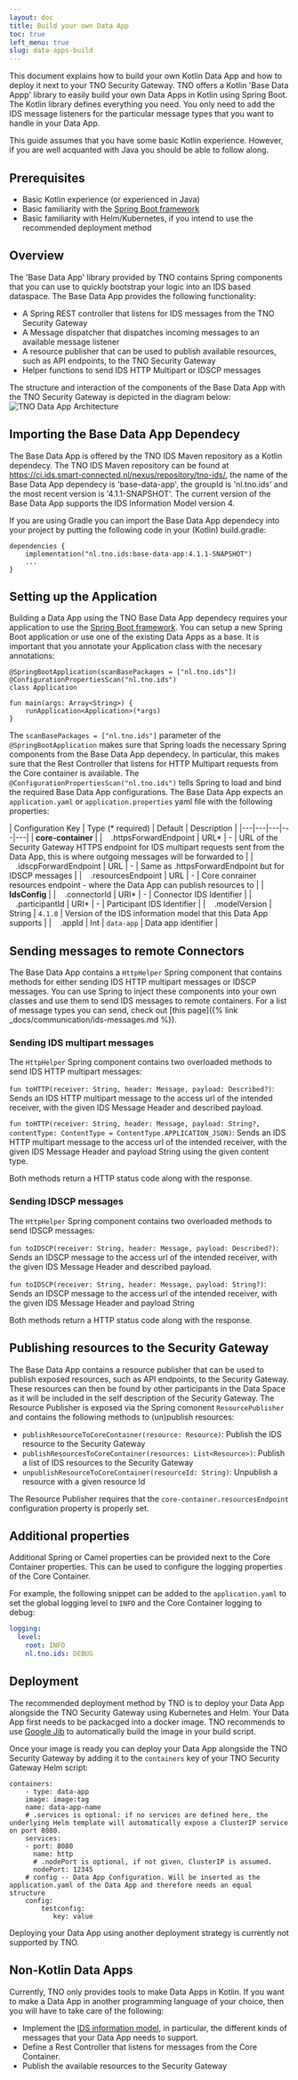 ```yaml
---
layout: doc
title: Build your own Data App
toc: true
left_menu: true
slug: data-apps-build
---
```


This document explains how to build your own Kotlin Data App and how to deploy it next to your TNO Security Gateway. TNO offers a Kotlin 'Base Data Appp' library to easily build your own Data Apps in Kotlin using Spring Boot. The Kotlin library defines everything you need. You only need to add the IDS message listeners for the particular message types that you want to handle in your Data App. 

This guide assumes that you have some basic Kotlin experience. However, if you are well acquanted with Java you should be able to follow along. 

## Prerequisites
- Basic Kotlin experience (or experienced in Java)
- Basic familiarity with the [Spring Boot framework](https://spring.io/projects/spring-boot)
- Basic familiarity with Helm/Kubernetes, if you intend to use the recommended deployment method

## Overview

The 'Base Data App' library provided by TNO contains Spring components that you can use to quickly bootstrap your logic into an IDS based dataspace. The Base Data App provides the following functionality:
- A Spring REST controller that listens for IDS messages from the TNO Security Gateway
- A Message dispatcher that dispatches incoming messages to an available message listener 
- A resource publisher that can be used to publish available resources, such as API endpoints, to the TNO Security Gateway
- Helper functions to send IDS HTTP Multipart or IDSCP messages 

The structure and interaction of the components of the Base Data App with the TNO Security Gateway is depicted in the diagram below:
![TNO Data App Architecture](/assets/images/drawio/data-app-architecture.drawio.svg)

## Importing the Base Data App Dependecy
The Base Data App is offered by the TNO IDS Maven repository as a Kotlin dependecy. The TNO IDS Maven repository can be found at https://ci.ids.smart-connected.nl/nexus/repository/tno-ids/, the name of the Base Data App dependecy is 'base-data-app', the groupId is 'nl.tno.ids' and the most recent version is '4.1.1-SNAPSHOT'. The current version of the Base Data App supports the IDS Information Model version 4. 

If you are using Gradle you can import the Base Data App dependecy into your project by putting the following code in your (Kotlin) build.gradle: 

    dependencies {
        implementation("nl.tno.ids:base-data-app:4.1.1-SNAPSHOT")
        ...
    }

## Setting up the Application
Building a Data App using the TNO Base Data App dependecy requires your application to use the [Spring Boot framework](https://spring.io/projects/spring-boot). You can setup a new Spring Boot application or use one of the existing Data Apps as a base. It is important that you annotate your Application class with the necesary annotations:

    @SpringBootApplication(scanBasePackages = ["nl.tno.ids"])
    @ConfigurationPropertiesScan("nl.tno.ids")
    class Application

    fun main(args: Array<String>) {
        runApplication<Application>(*args)
    }

The `scanBasePackages = ["nl.tno.ids"]` parameter of the `@SpringBootApplication` makes sure that Spring loads the necessary Spring components from the Base Data App dependecy. In particular, this makes sure that the Rest Controller that listens for HTTP Multipart requests from the Core container is available. The `@ConfigurationPropertiesScan("nl.tno.ids")` tells Spring to load and bind the required Base Data App configurations. The Base Data App expects an `application.yaml` or `application.properties` yaml file with the following properties:

| Configuration Key | Type (* required) | Default | Description |
|---|---|---|---|---|
| **core-container** |
| &nbsp;&nbsp;&nbsp;.httpsForwardEndpoint | URL* | - | URL of the Security Gateway HTTPS endpoint for IDS multipart requests sent from the Data App, this is where outgoing messages will be forwarded to |
| &nbsp;&nbsp;&nbsp;.idscpForwardEndpoint | URL | - | Same as .httpsForwardEndpoint but for IDSCP messages |
| &nbsp;&nbsp;&nbsp;.resourcesEndpoint | URL | - | Core conrainer resources endpoint - where the Data App can publish resources to |
| **IdsConfig** |
| &nbsp;&nbsp;&nbsp;.connectorId | URI* | - | Connector IDS Identifier |
| &nbsp;&nbsp;&nbsp;.participantId | URI* | - | Participant IDS Identifier |
| &nbsp;&nbsp;&nbsp;.modelVersion | String | `4.1.0` | Version of the IDS information model that this Data App supports |
| &nbsp;&nbsp;&nbsp;.appId | Int | `data-app` | Data app identifier |

## Sending messages to remote Connectors
The Base Data App contains a `HttpHelper` Spring component that contains methods for either sending IDS HTTP multipart messages or IDSCP messages. You can use Spring to inject these components into your own classes and use them to send IDS messages to remote containers. For a list of message types you can send, check out [this page]({% link _docs/communication/ids-messages.md %}).

### Sending IDS multipart messages
The `HttpHelper` Spring component contains two overloaded methods to send IDS HTTP multipart messages:

`fun toHTTP(receiver: String, header: Message, payload: Described?)`: Sends an IDS HTTP multipart message to the access url of the intended receiver, with the given IDS Message Header and described payload.

`fun toHTTP(receiver: String, header: Message, payload: String?, contentType: ContentType = ContentType.APPLICATION_JSON)`: Sends an IDS HTTP multipart message to the access url of the intended receiver, with the given IDS Message Header and payload String using the given content type.

Both methods return a HTTP status code along with the response.


### Sending IDSCP messages
The `HttpHelper` Spring component contains two overloaded methods to send IDSCP messages:

`fun toIDSCP(receiver: String, header: Message, payload: Described?)`: Sends an IDSCP message to the access url of the intended receiver, with the given IDS Message Header and described payload.

`fun toIDSCP(receiver: String, header: Message, payload: String?)`: Sends an IDSCP message to the access url of the intended receiver, with the given IDS Message Header and payload String

Both methods return a HTTP status code along with the response.


## Publishing resources to the Security Gateway
The Base Data App contains a resource publisher that can be used to publish exposed resources, such as API endpoints, to the Security Gateway. These resources can then be found by other participants in the Data Space as it will be included in the self description of the Security Gateway. The Resource Publisher is exposed via the Spring comonent `ResourcePublisher` and contains the following methods to (un)publish resources:
- `publishResourceToCoreContainer(resource: Resource)`: Publish the IDS resource to the Security Gateway
- `publishResourcesToCoreContainer(resources: List<Resource>)`: Publish a list of IDS resources to the Security Gateway
- `unpublishResourceToCoreContainer(resourceId: String)`: Unpublish a resource with a given resource Id

The Resource Publisher requires that the `core-container.resourcesEndpoint` configuration property is properly set. 

## Additional properties

Additional Spring or Camel properties can be provided next to the Core Container properties. This can be used to configure the logging properties of the Core Container.

For example, the following snippet can be added to the `application.yaml` to set the global logging level to `INFO` and the Core Container logging to debug:
~~~ yaml
logging:
  level:
    root: INFO
    nl.tno.ids: DEBUG
~~~

## Deployment
The recommended deployment method by TNO is to deploy your Data App alongside the TNO Security Gateway using Kubernetes and Helm. Your Data App first needs to be packacged into a docker image. TNO recommends to use [Google Jib](https://github.com/GoogleContainerTools/jib) to automatically build the image in your build script. 

Once your image is ready you can deploy your Data App alongside the TNO Security Gateway by adding it to the `containers` key of your TNO Security Gateway Helm script:

    containers:
        - type: data-app
        image: image:tag
        name: data-app-name
        # .services is optional: if no services are defined here, the underlying Helm template will automatically expose a ClusterIP service on port 8080.
        services:        
        - port: 8080
          name: http
          # .nodePort is optional, if not given, ClusterIP is assumed.
          nodePort: 12345
        # config -- Data App Configuration. Will be inserted as the application.yaml of the Data App and therefore needs an equal structure
        config:
            testconfig:
               key: value

Deploying your Data App using another deployment strategy is currently not supported by TNO.


## Non-Kotlin Data Apps
Currently, TNO only provides tools to  make Data Apps in Kotlin. If you want to make a Data App in another programming language of your choice, then you will have to take care of the following:
- Implement the [IDS information model](https://international-data-spaces-association.github.io/InformationModel/docs/index.html#), in particular, the different kinds of messages that your Data App needs to support. 
- Define a Rest Controller that listens for messages from the Core Container. 
- Publish the available resources to the Security Gateway


